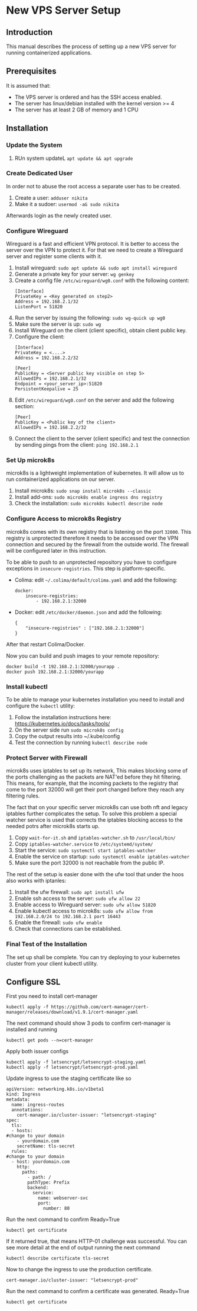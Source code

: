 # New VPS Server Setup

## Introduction
This manual describes the process of setting up a new VPS server for running containerized applications.

## Prerequisites
It is assumed that:
- The VPS server is ordered and has the SSH access enabled. 
- The server has linux/debian installed with the kernel version >= 4
- The server has at least 2 GB of memory and 1 CPU

## Installation

### Update the System
1. RUn system updateL `apt update && apt upgrade`

### Create Dedicated User
In order not to abuse the root access a separate user has to be created. 

1. Create a user: `adduser nikita`
2. Make it a sudoer: `usermod -aG sudo nikita`

Afterwards login as the newly created user.

### Configure Wireguard
Wireguard is a fast and efficient VPN protocol. It is better to access the server over the VPN to protect it. For that we need to create a Wireguard server and register some clients with it.

1. Install wireguard:
`sudo apt update && sudo apt install wireguard`
2. Generate a private key for your server: `wg genkey`
3. Create a config file `/etc/wireguard/wg0.conf` with the following content:
    ```
    [Interface]
    PrivateKey = <Key generated on step2>
    Address = 192.168.2.1/32
    ListenPort = 51820
    ```
4. Run the server by issuing the following: `sudo wg-quick up wg0`
5. Make sure the server is up: `sudo wg`
6. Install Wireguard on the client (client specific), obtain client public key.
7. Configure the client:
    ```
    [Interface]
    PrivateKey = <....>
    Address = 192.168.2.2/32

    [Peer]
    PublicKey = <Server public key visible on step 5> 
    AllowedIPs = 192.168.2.1/32
    Endpoint = <your_server_ip>:51820
    PersistentKeepalive = 25
    ```
8. Edit `/etc/wireguard/wg0.conf` on the server and add the following section:
    ```
    [Peer]
    PublicKey = <Public key of the client>
    AllowedIPs = 192.168.2.2/32
    ```
9. Connect the client to the server (client specific) and test the connection by sending pings from the client: `ping 192.168.2.1`

### Set Up microk8s
microk8s is a lightweight implementation of kubernetes. It will allow us to run containerized applications on our server.

1. Install microk8s: `sudo snap install microk8s --classic`
2. Install add-ons: `sudo microk8s enable ingress dns registry`
3. Check the installation: `sudo microk8s kubectl describe node`

### Configure Access to microk8s Registry

microk8s comes with its own registry that is listening on the port `32000`. This registry is unprotected therefore it needs to be accessed over the VPN connection and secured by the firewall from the outside world. The firewall will be configured later in this instruction.

To be able to push to an unprotected repository you have to configure exceptions in `insecure-registries`. This step is platform-specific. 
- Colima: edit `~/.colima/default/colima.yaml` and add the following:
    ```
    docker:
        insecure-registries:
            - 192.168.2.1:32000
    ```
- Docker: edit `/etc/docker/daemon.json` and add the following:
    ```
    {
        "insecure-registries" : ["192.168.2.1:32000"]
    }
    ```
After that restart Colima/Docker.

Now you can build and push images to your remote repository:
```
docker build -t 192.168.2.1:32000/yourapp .
docker push 192.168.2.1:32000/yourapp
```

### Install kubectl
To be able to manage your kubernetes installation you need to install and configure the `kubectl` utility:

1. Follow the installation instructions here: https://kubernetes.io/docs/tasks/tools/
2. On the server side run `sudo microk8s config`
3. Copy the output results into ~/.kube/config
4. Test the connection by running `kubectl describe node`

### Protect Server with Firewall
microk8s uses iptables to set up its network, This makes blocking some of the ports challenging as the packets are NAT'ed before they hit filtering. This means, for example, that the incoming packets to the registry that come to the port 32000 will get their port changed before they reach any filtering rules.

The fact that on your specific server microk8s can use both nft and legacy iptables further complicates the setup. 
To solve this problem a special watcher service is used that corrects the iptables blocking access to the needed potrs after microk8s starts up.

1. Copy `wait-for-it.sh` and `iptables-watcher.sh` to `/usr/local/bin/`
2. Copy `iptables-watcher.service` to `/etc/systemd/system/`
3. Start the service: `sudo systemctl start iptables-watcher`
4. Enable the service on startup: `sudo systemctl enable iptables-watcher`
5. Make sure the port 32000 is not reachable from the public IP.

The rest of the setup is easier done with the ufw tool that under the hoos also works with iptanles:
1. Install the ufw firewall: `sudo apt install ufw`
2. Enable ssh access to the server: `sudo ufw allow 22`
3. Enable access to Wireguard server: `sudo ufw allow 51820`
4. Enable kubectl access to microk8s: `sudo ufw allow from 192.168.2.0/24 to 192.168.2.1 port 16443`
5. Enable the firewall: `sudo ufw enable`
6. Check that connections can be established.

### Final Test of the Installation

The set up shall be complete. You can try deploying to your kubernetes cluster from your client kubectl utility.

## Configure SSL
First you need to install cert-manager
```
kubectl apply -f https://github.com/cert-manager/cert-manager/releases/download/v1.9.1/cert-manager.yaml
```

The next command should show 3 pods to confirm cert-manager is installed and running
```
kubectl get pods --n=cert-manager
```

Apply both issuer configs
```
kubectl apply -f letsencrypt/letsencrypt-staging.yaml
kubectl apply -f letsencrypt/letsencrypt-prod.yaml
```

Update ingress to use the staging certificate like so
```
apiVersion: networking.k8s.io/v1beta1
kind: Ingress
metadata:
  name: ingress-routes
  annotations:
    cert-manager.io/cluster-issuer: "letsencrypt-staging"
spec:
  tls:
  - hosts:
#change to your domain
    - yourdomain.com
    secretName: tls-secret
  rules:
#change to your domain
  - host: yourdomain.com
    http:
      paths:
        - path: /
        pathType: Prefix
        backend:
          service:
            name: webserver-svc
            port:
              number: 80
```

Run the next command to confirm Ready=True
```
kubectl get certificate
```

If it returned true, that means HTTP-01 challenge was successful. You can see more detail at the end of output running the next command
```
kubectl describe certificate tls-secret
```

Now to change the ingress to use the production certificate.
```
cert-manager.io/cluster-issuer: "letsencrypt-prod"
```

Run the next command to confirm a certificate was generated. Ready=True
```
kubectl get certificate
```
